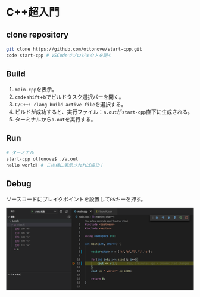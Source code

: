 # C++超入門

## clone repository

```bash
git clone https://github.com/ottonove/start-cpp.git
code start-cpp # VSCodeでプロジェクトを開く
```

## Build

1. `main.cpp`を表示。
1. `cmd`+`shift`+`b`でビルドタスク選択バーを開く。
1. `C/C++: clang build active file`を選択する。
1. ビルドが成功すると、実行ファイル：`a.out`が`start-cpp`直下に生成される。
1. ターミナルから`a.out`を実行する。

## Run

```bash
# ターミナル
start-cpp ottonove$ ./a.out
hello world! # この様に表示されれば成功！
```

## Debug

ソースコードにブレイクポイントを設置して`F5`キーを押す。

![](2020-06-07-18-55-02.png)
